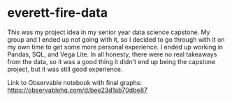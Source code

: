 # everett-fire-data

This was my project idea in my senior year data science capstone. My group and I ended up not going with it, so I decided to go through with it on my own time to get some more personal experience. I ended up working in Pandas, SQL, and Vega Lite. In all honesty, there were no real takeaways from the data, so it was a good thing it didn't end up being the capstone project, but it was still good experience.

Link to Observable notebook with final graphs: https://observablehq.com/d/bee23d1ab70dbe87
